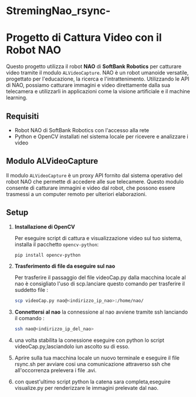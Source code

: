 # StremingNao_rsync-
# Progetto di Cattura Video con il Robot NAO

Questo progetto utilizza il robot **NAO** di **SoftBank Robotics** per catturare video tramite il modulo `ALVideoCapture`. NAO è un robot umanoide versatile, progettato per l'educazione, la ricerca e l'intrattenimento. Utilizzando le API di NAO, possiamo catturare immagini e video direttamente dalla sua telecamera e utilizzarli in applicazioni come la visione artificiale e il machine learning.

## Requisiti

- Robot NAO di SoftBank Robotics con l'accesso alla rete
- Python e OpenCV installati nel sistema locale per ricevere e analizzare i video

## Modulo ALVideoCapture

Il modulo `ALVideoCapture` è un proxy API fornito dal sistema operativo del robot NAO che permette di accedere alle sue telecamere. Questo modulo consente di catturare immagini e video dal robot, che possono essere trasmessi a un computer remoto per ulteriori elaborazioni.

## Setup

1. **Installazione di OpenCV**

   Per eseguire script di cattura e visualizzazione video sul tuo sistema, installa il pacchetto `opencv-python`:

   ```bash
   pip install opencv-python

2. **Trasferimento di file da eseguire sul nao**

    Per trasferire il passaggio del file videoCap.py dalla macchina locale al nao è consigliato l'uso di scp.lanciare questo comando per trasferire il suddetto file :

    ```bash
    scp videoCap.py nao@<indirizzo_ip_nao>:/home/nao/

3. **Connettersi al nao**
    la connessione al nao avviene tramite ssh lanciando il comando :

    ```bash
    ssh nao@<indirizzo_ip_del_nao> 

4. una volta stabilita la conessione eseguire con python lo script videoCap.py,lasciandolo iun ascolto su di esso. 
   
5. Aprire sulla tua macchina locale un nuovo terminale e eseguire il file rsync.sh per avviare cosi una comunicazione attraverso ssh che all'occorrenza prelevera i file .avi.
   
6. con quest'ultimo script python la catena sara completa,eseguire visualize.py per renderizzare le immagini prelevate dal nao.

    
